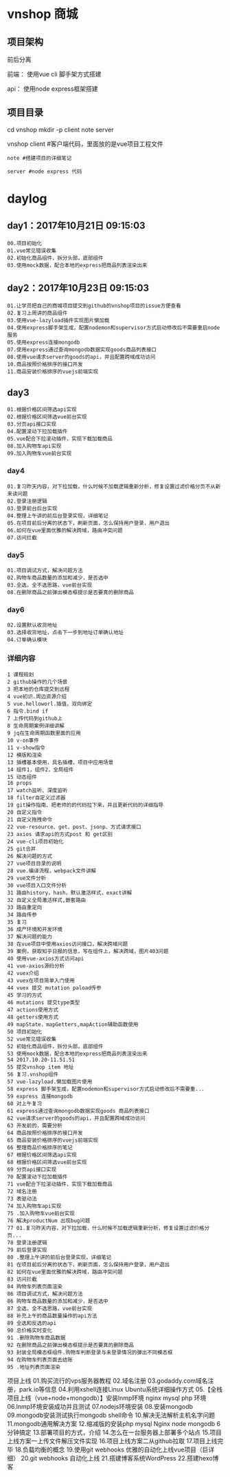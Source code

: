 # vnshop 商城
## 项目架构
前后分离

前端：
    使用vue cli 脚手架方式搭建

api：
    使用node express框架搭建

## 项目目录
cd vnshop
mkdir -p client note server

vnshop
    client #客户端代码，里面放的是vue项目工程文件

    note #搭建项目的详细笔记
        
    server #node express 代码


# daylog

## day1：2017年10月21日 09:15:03 
    00.项目初始化
    01.vue常见错误收集
    02.初始化商品组件，拆分头部，底部组件
    03.使用mock数据，配合本地的express把商品列表渲染出来
## day2：2017年10月23日 09:15:03
    01.让学员把自己的商城项目提交到github的vnshop项目的issue方便查看
    02.复习上周讲的商品组件
    03.使用vue-lazyload插件实现图片懒加载   
    04.使用express脚手架生成，配置nodemon和supervisor方式启动修改后不需要重启node服务
    05.使用express连接mongodb
    07.使用express通过查询mongodb数据实现goods商品列表接口
    08.使用vue请求server的goods的api，并且配置跨域成功访问
    10.商品按照价格排序的接口开发
    11.商品安装价格排序的vuejs前端实现

## day3
    01.根据价格区间筛选api实现
    02.根据价格区间筛选vue前台实现
    03.分页api接口实现
    04.配置滚动下拉加载插件
    05.vue配合下拉滚动插件，实现下载加载商品
    08.加入购物车api实现
    09.加入购物车vue前台实现

### day4
    01.复习昨天内容，对下拉加载，什么时候不加载逻辑重新分析，修复设置过滤价格分页不从新来读问题
    02.登录注册逻辑
    03.登录前台后台实现
    04.整理上午讲的前后台登录实现，详细笔记
    05.在项目前后分离的状态下，刷新页面，怎么保持用户登录，用户退出
    06.如何在vue里面优雅的解决跨域，路由冲突问题
    07.访问拦截

### day5
    01.项目调试方式，解决问题方法
    02.购物车商品数量的添加和减少，是否选中
    03.全选，全不选思路，vue前台实现
    08.在删除商品之前弹出模态框提示是否要真的删除商品

### day6
    02.设置默认收货地址
    03.选择收货地址，点击下一步到地址订单确认地址
    04.订单确认模块


### 详细内容
    1 课程规划 
    2 github操作的几个场景 
    3 把本地的仓库提交到远程 
    4 vue初识.周边资源介绍 
    5 vue.helloworl.插值，双向绑定 
    6 指令.bind if 
    7 上传代码到github上 
    8 生命周期案例详细讲解 
    9 jq在生命周期函数里面的应用 
    10 v-on事件 
    11 v-show指令 
    12 模版和渲染 
    13 插槽基本使用，具名插槽，项目中应用场景 
    14 组件1，组件2，全局组件 
    15 动态组件 
    16 props 
    17 watch监听、深度监听 
    18 filter自定义过滤器 
    19 git操作指南、把老师的的代码拉下来，并且更新代码的详细指导 
    20 自定义指令 
    21 自定义拖拽命令 
    22 vue-resource、get、post、jsonp、方式请求接口 
    23 axios 请求api的方式post 和 get区别 
    24 vue-cli项目初始化 
    25 git合并 
    26 解决问题的方式 
    27 vue项目目录的说明 
    28 vue.编译流程，webpack文件讲解 
    29 vue文件分析 
    30 vue项目入口文件分析 
    31 路由history，hash，默认激活样式，exact讲解 
    32 自定义全局激活样式,嵌套路由 
    33 路由重定向 
    34 路由传参 
    35 复习 
    36 成产环境和开发环境 
    37 解决问题的能力 
    38 在vue项目中使用axios访问接口，解决跨域问题 
    39 案例，获取知乎日报的信息，写在组件上，解决跨域，图片403问题 
    40 使用vue-axios方式访问api 
    41 vue-axios源码分析 
    42 vuex介绍 
    43 vuex在项目简单入门使用 
    44 vuex 提交 mutation paload传参 
    45 学习的方式 
    46 mutations 提交type类型 
    47 actions使用方式 
    48 getters使用方式 
    49 mapState，mapGetters,mapAction辅助函数使用 
    50 项目初始化 
    52 vue常见错误收集 
    52 初始化商品组件，拆分头部，底部组件 
    53 使用mock数据，配合本地的express把商品列表渲染出来 
    54 2017.10.20-11.51.51 
    55 提交vnshop item 地址 
    56 复习.vnshop组件 
    57 vue-lazyload.懒加载图片使用 
    58 express 脚手架生成，配置nodemon和supervisor方式启动修改后不需要重... 
    59 express 连接mongodb 
    60 对上午复习 
    61 express通过查询mongodb数据实现goods 商品列表接口 
    62 vue请求server的goods的api，并且配置跨域成功访问 
    63 开发前的，需要分析 
    64 商品按照价格排序的接口开发 
    65 商品安装价格排序的vuejs前端实现 
    66 整理商品价格排序的笔记 
    67 根据价格区间筛选api实现 
    68 根据价格区间筛选vue前台实现 
    69 分页api接口实现 
    70 配置滚动下拉加载插件 
    71 vue配合下拉滚动插件，实现下载加载商品 
    72 域名注册 
    73 表驱动法 
    74 加入购物车api实现 
    75 .加入购物车vue前台实现 
    76 解决productNum 出现bug问题 
    77 01.复习昨天内容，对下拉加载，什么时候不加载逻辑重新分析，修复设置过滤价格分页... 
    78 登录注册逻辑 
    79 前后登录实现 
    80 .整理上午讲的前后台登录实现，详细笔记 
    81 在项目前后分离的状态下，刷新页面，怎么保持用户登录，用户退出 
    82 如何在vue里面优雅的解决跨域，路由冲突问题 
    83 访问拦截 
    84 购物车列表页面渲染 
    86 项目调试方式，解决问题方法 
    86 购物车商品数量的添加和减少，是否选中 
    87 全选，全不选思路，vue前台实现 
    88 补充上午的商品数量操作的api方法 
    89 全选和反选的api 
    90 总价格实时变化 
    91 .删除购物车商品数据 
    92 在删除商品之前弹出模态框提示是否要真的删除商品 
    93 封装全局模态框组件.购物车判断登录与未登录情况的弹出不同模态框 
    94 在购物车列表页面去结账 
    95 .地址列表页面渲染
    
项目上线
01.购买流行的vps服务器教程
02.域名注册
03.godaddy.com域名注册，park.io等信息
04.利用xshell连接Linux Ubuntu系统详细操作方式
05.【全栈项目上线（vue+node+mongodb）】安装lnmp环境 nginx mysql php 环境
06.lnmp环境安装成功并且测试
07.nodejs环境安装
08.安装mongodb
09.mongodb安装测试执行mongodb shell命令
10.解决无法解析主机名字问题
11.mongodb通用解决方案
12.缩减版的安装php mysql Nginx node mongodb 6分钟搞定
13.部署项目的方式，介绍
14.怎么在一台服务器上部署多个站点
15.项目上线方案一上传文件解压文件实现
16.项目上线方案二从github拉取
17.项目上线完毕
18.负载均衡的概念
19.使用git webhooks 优雅的自动化上线vue项目（巨详细） 
20.git webhooks 自动化上线
21.搭建博客系统WordPress
22.搭建hexo博客
